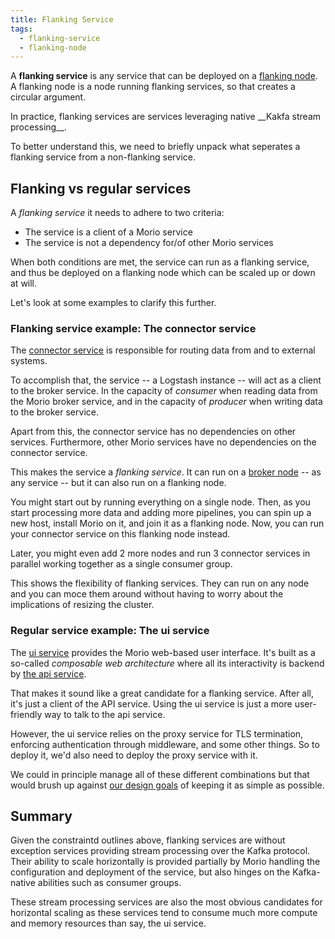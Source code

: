 ```yaml
---
title: Flanking Service
tags:
  - flanking-service
  - flanking-node
---
```


A **flanking service** is any service that can be deployed on a [flanking
node](/docs/reference/terminology/flanking-node).  
A flanking node is a node running flanking services, so that creates a
circular argument.

<Tldr>
In practice, flanking services are services leveraging native __Kakfa stream processing__.
</Tldr>

To better understand this, we need to briefly unpack what seperates a flanking
service from a non-flanking service.

## Flanking vs regular services

A _flanking service_ it needs to adhere to two criteria:

- The service is a client of a Morio service
- The service is not a dependency for/of other Morio services

When both conditions are met, the service can run as a flanking service, and
thus be deployed on a flanking node which can be scaled up or down at will.

Let's look at some examples to clarify this further.

### Flanking service example: The connector service

The [connector service](/docs/guides/services/connector) is responsible for
routing data from and to external systems.

To accomplish that, the service -- a Logstash instance -- will act as a client to the
broker service. 
In the capacity of _consumer_ when reading data from the
Morio broker service, and in the capacity of _producer_ when writing data
to the broker service.

Apart from this, the connector service has no dependencies on other services.
Furthermore, other Morio services have no dependencies on the connector service.

This makes the service a _flanking service_. It can run on a [broker
node](/docs/reference/terminology/broker-node) -- as any service -- but it can
also run on a flanking node.

You might start out by running everything on a single node. Then, as you start
processing more data and adding more pipelines, you can spin up a new host,
install Morio on it, and join it as a flanking node.
Now, you can run your connector service on this flanking node instead.

Later, you might even add 2 more nodes and run 3 connector services in parallel
working together as a single consumer group.

This shows the flexibility of flanking services. They can run on any node and
you can moce them around without having to worry about the implications of
resizing the cluster.

### Regular service example: The ui service

The [ui service](/docs/guides/services/ui) provides the Morio web-based user interface.
It's built as a so-called _composable web architecture_ where all its interactivity
is backend by [the api service]('docs/guides/services/api).

That makes it sound like a great candidate for a flanking service. After all,
it's just a client of the API service. Using the ui service is just a more
user-friendly way to talk to the api service.

However, the ui service relies on the proxy service for TLS termination, 
enforcing authentication through middleware, and some other things.
So to deploy it, we'd also need to deploy the proxy service with it.

We could in principle manage all of these different combinations but that would
brush up against [our design goals](/docs/guides/goals) of keeping it as simple
as possible.

## Summary

Given the constraintd outlines above, flanking services are without exception
services providing stream processing over the Kafka protocol. Their ability
to scale horizontally is provided partially by Morio handling the configuration
and deployment of the service, but also hinges on the Kafka-native abilities
such as consumer groups.

These stream processing services are also the most obvious candidates for
horizontal scaling as these services tend to consume much more compute and
memory resources than say, the ui service.

